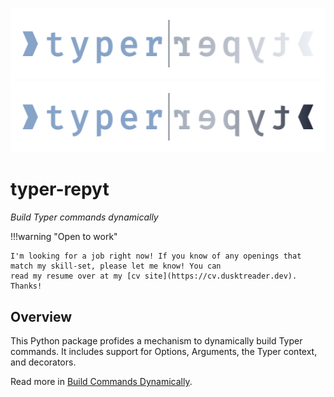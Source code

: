 ![typer-repyt-logo](images/logo-light.png#only-light)
![typer-repyt-logo](images/logo-dark.png#only-dark)

# typer-repyt


_Build Typer commands dynamically_


!!!warning "Open to work"

    I'm looking for a job right now! If you know of any openings that match my skill-set, please let me know! You can
    read my resume over at my [cv site](https://cv.dusktreader.dev). Thanks!


## Overview

This Python package profides a mechanism to dynamically build Typer commands. It includes support for Options,
Arguments, the Typer context, and decorators.

Read more in [Build Commands Dynamically](build_command.md).
